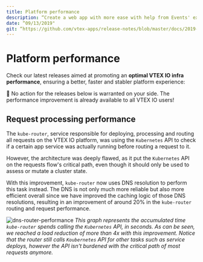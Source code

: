 ```yaml
---
title: Platform performance
description: “Create a web app with more ease with help from Events' expanding functionalities.”
date: “09/13/2019"
git: “https://github.com/vtex-apps/release-notes/blob/master/docs/2019-week-36/platform-performance.md”
---
```


# Platform performance

Check our latest releases aimed at promoting an  **optimal VTEX IO infra performance**, ensuring a better, faster and stabler platform experience:

:eyes: No action for the releases below is warranted on your side. The performance improvement is already available to all VTEX IO users!

## Request processing performance

The `kube-router`, service responsible for deploying, processing and routing all requests on the VTEX IO platform, was using the `Kubernetes` API to check if a certain app service was actually running before routing a request to it. 

However, the architecture was deeply flawed, as it put the `Kubernetes` API on the requests flow's critical path, even though it should only be used to assess or mutate a cluster state.

With this improvement, `kube-router` now uses DNS resolution to perform this task instead. The DNS is not only much more reliable but also more efficient overall since we have improved the caching logic of those DNS resolutions, resulting in an improvement of around 20% in the `kube-router` routing and request performance.


![dns-router-performance](https://user-images.githubusercontent.com/52087100/64883388-a1f04680-d635-11e9-863d-dde265608c8e.png)
*This graph represents the accumulated time `kube-router` spends calling the `Kubernetes` API, in seconds. As can be seen, we reached a load reduction of more than 4x with this improvement. Notice that the router still calls `Koubernetes` API for other tasks such as service deploys, however the API isn't burdened with the critical path of most requests anymore.*
